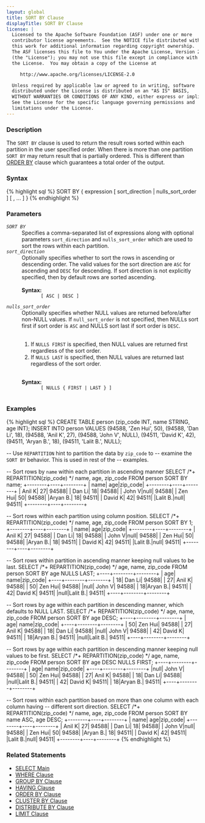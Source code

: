 ```yaml
---
layout: global
title: SORT BY Clause
displayTitle: SORT BY Clause
license: |
  Licensed to the Apache Software Foundation (ASF) under one or more
  contributor license agreements.  See the NOTICE file distributed with
  this work for additional information regarding copyright ownership.
  The ASF licenses this file to You under the Apache License, Version 2.0
  (the "License"); you may not use this file except in compliance with
  the License.  You may obtain a copy of the License at

     http://www.apache.org/licenses/LICENSE-2.0

  Unless required by applicable law or agreed to in writing, software
  distributed under the License is distributed on an "AS IS" BASIS,
  WITHOUT WARRANTIES OR CONDITIONS OF ANY KIND, either express or implied.
  See the License for the specific language governing permissions and
  limitations under the License.
---
```


### Description

The <code>SORT BY</code> clause is used to return the result rows sorted
within each partition in the user specified order. When there is more than one partition
<code>SORT BY</code> may return result that is partially ordered. This is different
than [ORDER BY](sql-ref-syntax-qry-select-orderby.html) clause which guarantees a
total order of the output.

### Syntax

{% highlight sql %}
SORT BY { expression [ sort_direction | nulls_sort_order ] [ , ... ] }
{% endhighlight %}

### Parameters

<dl>
  <dt><code><em>SORT BY</em></code></dt>
  <dd>
    Specifies a comma-separated list of expressions along with optional parameters <code>sort_direction</code>
    and <code>nulls_sort_order</code> which are used to sort the rows within each partition.
  </dd>
  <dt><code><em>sort_direction</em></code></dt>
  <dd>
    Optionally specifies whether to sort the rows in ascending or descending
    order. The valid values for the sort direction are <code>ASC</code> for ascending
    and <code>DESC</code> for descending. If sort direction is not explicitly specified, then by default
    rows are sorted ascending. <br><br>
    <b>Syntax:</b>
    <code>
       [ ASC | DESC ]
    </code>
  </dd>
  <dt><code><em>nulls_sort_order</em></code></dt>
  <dd>
    Optionally specifies whether NULL values are returned before/after non-NULL values. If
    <code>null_sort_order</code> is not specified, then NULLs sort first if sort order is
    <code>ASC</code> and NULLS sort last if sort order is <code>DESC</code>.<br><br>
    <ol>
      <li> If <code>NULLS FIRST</code> is specified, then NULL values are returned first
           regardless of the sort order.</li>
      <li>If <code>NULLS LAST</code> is specified, then NULL values are returned last regardless of
           the sort order. </li>
    </ol><br>
    <b>Syntax:</b>
    <code>
       [ NULLS { FIRST | LAST } ]
    </code>
  </dd>
</dl>

### Examples

{% highlight sql %}
CREATE TABLE person (zip_code INT, name STRING, age INT);
INSERT INTO person VALUES
    (94588, 'Zen Hui', 50),
    (94588, 'Dan Li', 18),
    (94588, 'Anil K', 27),
    (94588, 'John V', NULL),
    (94511, 'David K', 42),
    (94511, 'Aryan B.', 18),
    (94511, 'Lalit B.', NULL);

-- Use `REPARTITION` hint to partition the data by `zip_code` to
-- examine the `SORT BY` behavior. This is used in rest of the
-- examples.

-- Sort rows by `name` within each partition in ascending manner
SELECT /*+ REPARTITION(zip_code) */ name, age, zip_code FROM person SORT BY name;
  +--------+----+--------+
  |    name| age|zip_code|
  +--------+----+--------+
  |  Anil K|  27|   94588|
  |  Dan Li|  18|   94588|
  |  John V|null|   94588|
  | Zen Hui|  50|   94588|
  |Aryan B.|  18|   94511|
  | David K|  42|   94511|
  |Lalit B.|null|   94511|
  +--------+----+--------+

-- Sort rows within each partition using column position.
SELECT /*+ REPARTITION(zip_code) */ name, age, zip_code FROM person SORT BY 1;
  +--------+----+--------+
  |    name| age|zip_code|
  +--------+----+--------+
  |  Anil K|  27|   94588|
  |  Dan Li|  18|   94588|
  |  John V|null|   94588|
  | Zen Hui|  50|   94588|
  |Aryan B.|  18|   94511|
  | David K|  42|   94511|
  |Lalit B.|null|   94511|
  +--------+----+--------+

-- Sort rows within partition in ascending manner keeping null values to be last.
SELECT /*+ REPARTITION(zip_code) */ age, name, zip_code FROM person SORT BY age NULLS LAST;
  +----+--------+--------+
  | age|    name|zip_code|
  +----+--------+--------+
  |  18|  Dan Li|   94588|
  |  27|  Anil K|   94588|
  |  50| Zen Hui|   94588|
  |null|  John V|   94588|
  |  18|Aryan B.|   94511|
  |  42| David K|   94511|
  |null|Lalit B.|   94511|
  +----+--------+--------+

-- Sort rows by age within each partition in descending manner, which defaults to NULL LAST.
SELECT /*+ REPARTITION(zip_code) */ age, name, zip_code FROM person SORT BY age DESC;
  +----+--------+--------+
  | age|    name|zip_code|
  +----+--------+--------+
  |  50| Zen Hui|   94588|
  |  27|  Anil K|   94588|
  |  18|  Dan Li|   94588|
  |null|  John V|   94588|
  |  42| David K|   94511|
  |  18|Aryan B.|   94511|
  |null|Lalit B.|   94511|
  +----+--------+--------+

-- Sort rows by age within each partition in descending manner keeping null values to be first.
SELECT /*+ REPARTITION(zip_code) */ age, name, zip_code FROM person SORT BY age DESC NULLS FIRST;
  +----+--------+--------+
  | age|    name|zip_code|
  +----+--------+--------+
  |null|  John V|   94588|
  |  50| Zen Hui|   94588|
  |  27|  Anil K|   94588|
  |  18|  Dan Li|   94588|
  |null|Lalit B.|   94511|
  |  42| David K|   94511|
  |  18|Aryan B.|   94511|
  +----+--------+--------+

-- Sort rows within each partition based on more than one column with each column having
-- different sort direction.
SELECT /*+ REPARTITION(zip_code) */ name, age, zip_code FROM person
    SORT BY name ASC, age DESC;
  +--------+----+--------+
  |    name| age|zip_code|
  +--------+----+--------+
  |  Anil K|  27|   94588|
  |  Dan Li|  18|   94588|
  |  John V|null|   94588|
  | Zen Hui|  50|   94588|
  |Aryan B.|  18|   94511|
  | David K|  42|   94511|
  |Lalit B.|null|   94511|
  +--------+----+--------+
{% endhighlight %}

### Related Statements

 * [SELECT Main](sql-ref-syntax-qry-select.html)
 * [WHERE Clause](sql-ref-syntax-qry-select-where.html)
 * [GROUP BY Clause](sql-ref-syntax-qry-select-groupby.html)
 * [HAVING Clause](sql-ref-syntax-qry-select-having.html)
 * [ORDER BY Clause](sql-ref-syntax-qry-select-orderby.html)
 * [CLUSTER BY Clause](sql-ref-syntax-qry-select-clusterby.html)
 * [DISTRIBUTE BY Clause](sql-ref-syntax-qry-select-distribute-by.html)
 * [LIMIT Clause](sql-ref-syntax-qry-select-limit.html)
